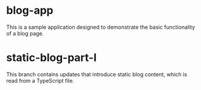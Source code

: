 # blog-app

This is a sample application designed to demonstrate the basic functionality of a blog page.

# static-blog-part-I

This branch contains updates that introduce static blog content, which is read from a TypeScript file.
